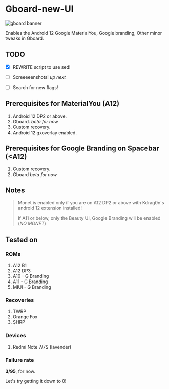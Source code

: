 # Gboard-new-UI

![gboard banner](https://user-images.githubusercontent.com/54891285/120060262-71a04400-c074-11eb-8fa3-44c30812b85b.png)

Enables the Android 12 Google MaterialYou, Google branding, Other minor tweaks in Gboard.

## TODO
* [X] REWRITE script to use sed!
* [ ] Screeeeenshots! _up next_
* [ ] Search for new flags!


## Prerequisites for MaterialYou (A12)
1. Android 12 DP2 or above.
2. Gboard.  _beta for now_
3. Custom recovery.
4. Android 12 gxoverlay enabled.

## Prerequisites for Google Branding on Spacebar (<A12)
1. Custom recovery.
2. Gboard _beta for now_

## Notes
 > Monet is enabled only if you are on A12 DP2 or above with Kdrag0n's android 12 extension installed!
 > 
 > If A11 or below, only the Beauty UI, Google Branding will be enabled (*NO MONET*)

## Tested on
### ROMs
1. A12 B1
2. A12 DP3
3. A10 - G Branding
4. A11 - G Branding
5. MIUI - G Branding
### Recoveries
1. TWRP
2. Orange Fox
3. SHRP
### Devices
1. Redmi Note 7/7S (lavender)

### Failure rate
**3/95**, for now. 

Let's try getting it down to 0!
